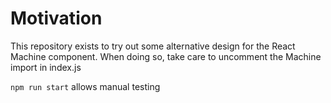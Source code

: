 # Motivation
This repository exists to try out some alternative design for the React Machine component. When doing so, take care to uncomment the Machine import in index.js

`npm run start` allows manual testing
